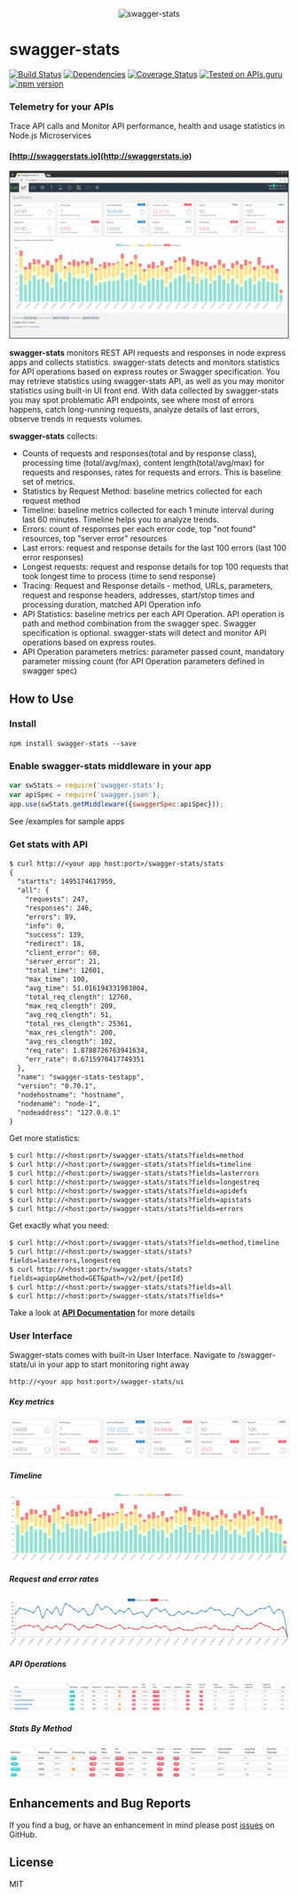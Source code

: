 <p align="center">
<img src="https://github.com/slanatech/swagger-stats/blob/master/screenshots/logo-xs.png?raw=true" alt="swagger-stats"/>
</p>

# swagger-stats

[![Build Status](https://travis-ci.org/slanatech/swagger-stats.svg?branch=master)](https://travis-ci.org/slanatech/swagger-stats)
[![Dependencies](https://david-dm.org/slanatech/swagger-stats.svg)](https://david-dm.org/slanatech/swagger-stats)
[![Coverage Status](https://coveralls.io/repos/github/slanatech/swagger-stats/badge.svg?branch=master)](https://coveralls.io/github/slanatech/swagger-stats?branch=master)
[![Tested on APIs.guru](https://api.apis.guru/badges/tested_on.svg)](https://APIs.guru)
[![npm version](https://badge.fury.io/js/swagger-stats.svg)](https://badge.fury.io/js/swagger-stats)


### Telemetry for your APIs

Trace API calls and Monitor API performance, health and usage statistics in Node.js Microservices 

#### [http://swaggerstats.io](http://swaggerstats.io)


![swagger-stats bundled User Interface](screenshots/uiscreens.gif?raw=true)


**swagger-stats** monitors REST API requests and responses in node express apps and collects statistics.
swagger-stats detects and monitors statistics for API operations based on express routes or Swagger specification.
You may retrieve statistics using swagger-stats API, as well as you may monitor statistics using built-in UI front end. 
With data collected by swagger-stats you may spot problematic API endpoints, see where most of errors happens, 
catch long-running requests, analyze details of last errors, observe trends in requests volumes.

 
**swagger-stats** collects:
* Counts of requests and responses(total and by response class), processing time (total/avg/max), 
content length(total/avg/max) for requests and responses, rates for requests and errors. 
This is baseline set of metrics. 
* Statistics by Request Method: baseline metrics collected for each request method
* Timeline: baseline metrics collected for each 1 minute interval during last 60 minutes. Timeline helps you to analyze trends.
* Errors: count of responses per each error code, top "not found" resources, top "server error" resources
* Last errors: request and response details for the last 100 errors (last 100 error responses)
* Longest requests: request and response details for top 100 requests that took longest time to process (time to send response)
* Tracing: Request and Response details - method, URLs, parameters, request and response headers, addresses, start/stop times and processing duration, matched API Operation info
* API Statistics: baseline metrics per each API Operation. API operation is path and method combination from the swagger spec. 
Swagger specification is optional. swagger-stats will detect and monitor API operations based on express routes. 
* API Operation parameters metrics: parameter passed count, mandatory parameter missing count (for API Operation parameters defined in swagger spec)


## How to Use 


### Install 

```
npm install swagger-stats --save
```

### Enable swagger-stats middleware in your app

```javascript
var swStats = require('swagger-stats');
var apiSpec = require('swagger.json');
app.use(swStats.getMiddleware({swaggerSpec:apiSpec}));
```

See /examples for sample apps 

### Get stats with API

```
$ curl http://<your app host:port>/swagger-stats/stats
{
  "startts": 1495174617959,
  "all": {
    "requests": 247,
    "responses": 246,
    "errors": 89,
    "info": 0,
    "success": 139,
    "redirect": 18,
    "client_error": 68,
    "server_error": 21,
    "total_time": 12601,
    "max_time": 100,
    "avg_time": 51.016194331983804,
    "total_req_clength": 12760,
    "max_req_clength": 209,
    "avg_req_clength": 51,
    "total_res_clength": 25361,
    "max_res_clength": 200,
    "avg_res_clength": 102,
    "req_rate": 1.8788726763941634,
    "err_rate": 0.6715970417749351
  },
  "name": "swagger-stats-testapp",
  "version": "0.70.1",
  "nodehostname": "hostname",
  "nodename": "node-1",
  "nodeaddress": "127.0.0.1"
}
```

Get more statistics:

```
$ curl http://<host:port>/swagger-stats/stats?fields=method
$ curl http://<host:port>/swagger-stats/stats?fields=timeline
$ curl http://<host:port>/swagger-stats/stats?fields=lasterrors
$ curl http://<host:port>/swagger-stats/stats?fields=longestreq
$ curl http://<host:port>/swagger-stats/stats?fields=apidefs
$ curl http://<host:port>/swagger-stats/stats?fields=apistats
$ curl http://<host:port>/swagger-stats/stats?fields=errors
```

Get exactly what you need:

```
$ curl http://<host:port>/swagger-stats/stats?fields=method,timeline
$ curl http://<host:port>/swagger-stats/stats?fields=lasterrors,longestreq
$ curl http://<host:port>/swagger-stats/stats?fields=apiop&method=GET&path=/v2/pet/{petId}
$ curl http://<host:port>/swagger-stats/stats?fields=all
$ curl http://<host:port>/swagger-stats/stats?fields=*
```

Take a look at **[API Documentation](http://swaggerstats.io/apidoc.html)** for more details 


### User Interface 

Swagger-stats comes with built-in User Interface. Navigate to /swagger-stats/ui in your app to start monitoring right away
   
```
http://<your app host:port>/swagger-stats/ui
```

##### Key metrics

![swagger-stats bundled User Interface](screenshots/summ_widgets.png?raw=true)

##### Timeline

![swagger-stats bundled User Interface](screenshots/timeline.png?raw=true)

##### Request and error rates 

![swagger-stats bundled User Interface](screenshots/rates.png?raw=true)

##### API Operations 

![swagger-stats bundled User Interface](screenshots/apitable.png?raw=true)

##### Stats By Method

![swagger-stats bundled User Interface](screenshots/methods.png?raw=true)

  

## Enhancements and Bug Reports

If you find a bug, or have an enhancement in mind please post [issues](https://github.com/slanatech/swagger-stats/issues) on GitHub.

## License
 
MIT
